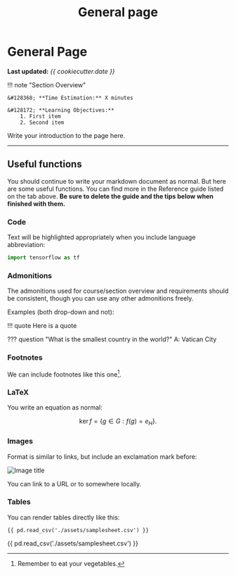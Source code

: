 ﻿---
title: General page
summary: A brief description of my document.
hide:
  - navigation
---

<!--
# Put above to hide navigation (left), toc (right) or footer (bottom)

hide:
  - navigation 
  - toc
  - footer 

# You should hide the navigation if there are no subsections
# You should hide the Table of Contents if there are no important titles
-->

# General Page

**Last updated:** *{{ cookiecutter.date }}*

!!! note "Section Overview"

    &#128368; **Time Estimation:** X minutes  

    &#128172; **Learning Objectives:**    
        1. First item  
        2. Second item  

    
Write your introduction to the page here.

<hr>

## Useful functions

You should continue to write your markdown document as normal. But here are some useful functions. 
You can find more in the Reference guide listed on the tab above. **Be sure to delete the guide 
and the tips below when finished with them.**

### Code

Text will be highlighted appropriately when you include language abbreviation:

```py
import tensorflow as tf
```

### Admonitions

The admonitions used for course/section overview and requirements should be consistent, though you 
can use any other admonitions freely.

Examples (both drop-down and not):

<!-- !!! = no drop-down -->

!!! quote
    Here is a quote

<!-- ??? = drop-down -->

??? question "What is the smallest country in the world?"
    A: Vatican City


### Footnotes

We can include footnotes like this one[^1].


### LaTeX

You write an equation as normal:

$$
\operatorname{ker} f=\{g\in G:f(g)=e_{H}\}{\mbox{.}}
$$


### Images 

Format is similar to links, but include an exclamation mark before: 

![Image title](https://dummyimage.com/600x400/eee/aaa)

You can link to a URL or to somewhere locally.

### Tables

You can render tables directly like this:

```
{{ pd.read_csv('./assets/samplesheet.csv') }}
```

{{ pd.read_csv('./assets/samplesheet.csv') }}

<!-- Footnote content -->

[^1]: Remember to eat your vegetables.
